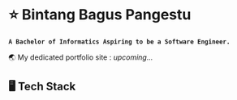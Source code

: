 # ⭐ Bintang Bagus Pangestu
**`A Bachelor of Informatics Aspiring to be a Software Engineer.`**  

🌏 My dedicated portfolio site : *upcoming...*

## 🖥️ Tech Stack
